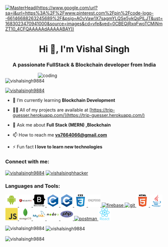 [![MasterHead](https://i.pinimg.com/originals/1a/7e/af/1a7eaf30058171ba615aab9f9baaf541.png)(https://www.google.com/url?sa=i&url=https%3A%2F%2Fwww.pinterest.com%2Fpin%2Fcode-logo--66146688263245689%2F&psig=AOvVaw1X7sagmYLQSe5ykQsPlLJT&ust=1683023470941000&source=images&cd=vfe&ved=0CBEQjRxqFwoTCMiNmZT10_4CFQAAAAAdAAAAABAY))](https://vishalsingh.io)
<h1 align="center">Hi 👋, I'm Vishal Singh</h1>
<h3 align="center">A passionate FullStack & Blockchain developer from India</h3>
<img align="right" alt="coding" width="400" src="https://i.pinimg.com/originals/e1/f3/41/e1f3413bf5036045713341394f617225.gif">

<p align="left"> <img src="https://komarev.com/ghpvc/?username=vishalsingh9884&label=Profile%20views&color=0e75b6&style=flat" alt="vishalsingh9884" /> </p>

<p align="left"> <a href="https://twitter.com/vishalsingh9884" target="blank"><img src="https://img.shields.io/twitter/follow/vishalsingh9884?logo=twitter&style=for-the-badge" alt="vishalsingh9884" /></a> </p>

- 🌱 I’m currently learning **Blockchain Development**

- 👨‍💻 All of my projects are available at [https://trip-guesser.herokuapp.com/](https://trip-guesser.herokuapp.com/)

- 💬 Ask me about **Full Stack (MERN) ,Blockchain**

- 📫 How to reach me **vs7664066@gmail.com**

- ⚡ Fun fact **I love to learn new technologies**

<h3 align="left">Connect with me:</h3>
<p align="left">
<a href="https://twitter.com/vishalsingh9884" target="blank"><img align="center" src="https://raw.githubusercontent.com/rahuldkjain/github-profile-readme-generator/master/src/images/icons/Social/twitter.svg" alt="vishalsingh9884" height="30" width="40" /></a>
<a href="https://linkedin.com/in/vishalsinghhacker" target="blank"><img align="center" src="https://raw.githubusercontent.com/rahuldkjain/github-profile-readme-generator/master/src/images/icons/Social/linked-in-alt.svg" alt="vishalsinghhacker" height="30" width="40" /></a>
</p>

<h3 align="left">Languages and Tools:</h3>
<p align="left"> <a href="https://developer.android.com" target="_blank" rel="noreferrer"> <img src="https://raw.githubusercontent.com/devicons/devicon/master/icons/android/android-original-wordmark.svg" alt="android" width="40" height="40"/> </a> <a href="https://angular.io" target="_blank" rel="noreferrer"> <img src="https://raw.githubusercontent.com/devicons/devicon/master/icons/angularjs/angularjs-original-wordmark.svg" alt="angularjs" width="40" height="40"/> </a> <a href="https://getbootstrap.com" target="_blank" rel="noreferrer"> <img src="https://raw.githubusercontent.com/devicons/devicon/master/icons/bootstrap/bootstrap-plain-wordmark.svg" alt="bootstrap" width="40" height="40"/> </a> <a href="https://www.cprogramming.com/" target="_blank" rel="noreferrer"> <img src="https://raw.githubusercontent.com/devicons/devicon/master/icons/c/c-original.svg" alt="c" width="40" height="40"/> </a> <a href="https://www.w3schools.com/cpp/" target="_blank" rel="noreferrer"> <img src="https://raw.githubusercontent.com/devicons/devicon/master/icons/cplusplus/cplusplus-original.svg" alt="cplusplus" width="40" height="40"/> </a> <a href="https://www.w3schools.com/css/" target="_blank" rel="noreferrer"> <img src="https://raw.githubusercontent.com/devicons/devicon/master/icons/css3/css3-original-wordmark.svg" alt="css3" width="40" height="40"/> </a> <a href="https://expressjs.com" target="_blank" rel="noreferrer"> <img src="https://raw.githubusercontent.com/devicons/devicon/master/icons/express/express-original-wordmark.svg" alt="express" width="40" height="40"/> </a> <a href="https://firebase.google.com/" target="_blank" rel="noreferrer"> <img src="https://www.vectorlogo.zone/logos/firebase/firebase-icon.svg" alt="firebase" width="40" height="40"/> </a> <a href="https://git-scm.com/" target="_blank" rel="noreferrer"> <img src="https://www.vectorlogo.zone/logos/git-scm/git-scm-icon.svg" alt="git" width="40" height="40"/> </a> <a href="https://www.w3.org/html/" target="_blank" rel="noreferrer"> <img src="https://raw.githubusercontent.com/devicons/devicon/master/icons/html5/html5-original-wordmark.svg" alt="html5" width="40" height="40"/> </a> <a href="https://www.java.com" target="_blank" rel="noreferrer"> <img src="https://raw.githubusercontent.com/devicons/devicon/master/icons/java/java-original.svg" alt="java" width="40" height="40"/> </a> <a href="https://developer.mozilla.org/en-US/docs/Web/JavaScript" target="_blank" rel="noreferrer"> <img src="https://raw.githubusercontent.com/devicons/devicon/master/icons/javascript/javascript-original.svg" alt="javascript" width="40" height="40"/> </a> <a href="https://www.mongodb.com/" target="_blank" rel="noreferrer"> <img src="https://raw.githubusercontent.com/devicons/devicon/master/icons/mongodb/mongodb-original-wordmark.svg" alt="mongodb" width="40" height="40"/> </a> <a href="https://www.mysql.com/" target="_blank" rel="noreferrer"> <img src="https://raw.githubusercontent.com/devicons/devicon/master/icons/mysql/mysql-original-wordmark.svg" alt="mysql" width="40" height="40"/> </a> <a href="https://nodejs.org" target="_blank" rel="noreferrer"> <img src="https://raw.githubusercontent.com/devicons/devicon/master/icons/nodejs/nodejs-original-wordmark.svg" alt="nodejs" width="40" height="40"/> </a> <a href="https://www.php.net" target="_blank" rel="noreferrer"> <img src="https://raw.githubusercontent.com/devicons/devicon/master/icons/php/php-original.svg" alt="php" width="40" height="40"/> </a> <a href="https://postman.com" target="_blank" rel="noreferrer"> <img src="https://www.vectorlogo.zone/logos/getpostman/getpostman-icon.svg" alt="postman" width="40" height="40"/> </a> <a href="https://reactjs.org/" target="_blank" rel="noreferrer"> <img src="https://raw.githubusercontent.com/devicons/devicon/master/icons/react/react-original-wordmark.svg" alt="react" width="40" height="40"/> </a> </p>

<p><img align="left" src="https://github-readme-stats.vercel.app/api/top-langs?username=vishalsingh9884&show_icons=true&locale=en&layout=compact" alt="vishalsingh9884" /></p>

<p>&nbsp;<img align="center" src="https://github-readme-stats.vercel.app/api?username=vishalsingh9884&show_icons=true&locale=en" alt="vishalsingh9884" /></p>

<p><img align="center" src="https://github-readme-streak-stats.herokuapp.com/?user=vishalsingh9884&" alt="vishalsingh9884" /></p>



